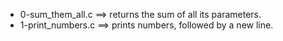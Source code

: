- 0-sum_them_all.c ==>	  returns the sum of all its parameters.
- 1-print_numbers.c ==>	  prints numbers, followed by a new line.
